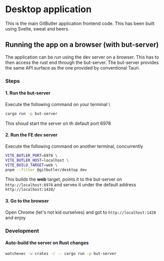 # Desktop application

This is the main GitButler application frontend code.
This has been built using Svelte, sweat and beers.

## Running the app on a browser (with but-server)

The application can be run using the dev server on a browser. This has to then access the rust end through the but-server.
The but-server provides the same API surface as the one provided by conventional Tauri.

### Steps

#### 1. Run the but-server

Execute the following command on your terminal \

```bash
cargo run -p but-server
```

This shoud start the server on th default port 6978

#### 2. Run the FE dev server

Execute the following command on another terminal, concurrently

```bash
VITE_BUTLER_PORT=6978 \
VITE_BUTLER_HOST=localhost \
VITE_BUILD_TARGET=web \
pnpm --filter @gitbutler/desktop dev
```

This builds the **web** target, points it to the but-server on `http://localhost:6978` and serves it under the default address `http://localhost:1420/`

#### 3. Go to the browser

Open Chrome (let's not kid ourselves) and got to `http://localhost:1420` and enjoy


### Development

#### Auto-build the server on Rust changes

```bash
watchexec -w crates -r -- cargo run -p but-server
```
